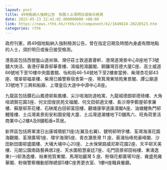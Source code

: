 ```yaml
---
layout: post
title: 49地點納入強檢公告　有關人士須明日或後日檢測
date: 2022-05-23 22:41:02.000000000 +08:00
link: https://news.rthk.hk/rthk/ch/component/k2/1649824-20220523.htm
categories: rthk
---
```


政府刊憲，將49個地點納入強制檢測公告，曾在指定日期及時間內身處有關地點的人士，須於明日或後日接受檢測。

港島區包括西營盤山道尚嶺、灣仔莊士敦道嘉薈軒、港灣道灣景中心B座地下3號舖大快活、香港仔華貴邨華善樓、鴻福苑鴻麗閣、銅鑼灣百德大廈C座、高士威道66號地下至10樓中央圖書館、怡和街46-54號地下至2樓麥當勞、柴灣杏花邨43座、環翠邨福翠樓、柴灣已婚警察宿舍第一座、筲箕灣東旭苑東景閣、譚公廟道33號地下三興和船廠、上環皇后大道中中源中心B座。

九龍區包括鑽石山鳳德邨紫鳳樓、尖沙咀海防道柏寓、九龍城德朗邨德琦樓、大角咀頌賢花園3座、何文田俊民苑文福閣、何文田邨適文樓、長沙灣李鄭屋邨孝廉樓、蘇屋邨茶花樓、石硤尾白田邨富田樓、觀塘康寧道康濤閣A座、油塘鯉魚門邨鯉隆樓、土瓜灣美景街安和園安隆大廈、土瓜灣道潮樓地下D舖馬六、旺角荷里活商業中心2樓A及B舖稻香•茶居。

新界區包括將軍澳日出康城領凱11座(左翼及右翼)、健明邨明宇樓、荃灣海濱花園海觀閣、荃灣廣場1座、環宇海灣5座、青衣灝景灣 11 座、葵涌怡峰苑豪峰閣、沙田新田圍邨盛圍樓、大埔大埔中心20座、上水保榮路威尼斯花園2座、天平邨天美樓、元朗公園南路藝典居2座、天水圍栢慧豪廷7座、屯門田景邨田裕樓、東涌逸東(一)邨漁逸樓、裕東苑賀東閣、馬灣珀麗灣 5 座、粉嶺花都廣場10座、雍盛苑雍華閣、粉嶺警察機動部隊總部5樓C座男更衣室、1樓H座職員餐廳。
